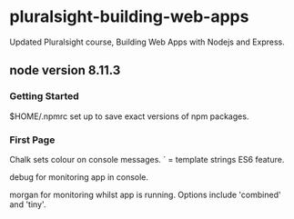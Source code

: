 # pluralsight-building-web-apps
Updated Pluralsight course, Building Web Apps with Nodejs and Express.

## node version 8.11.3

### Getting Started

$HOME/.npmrc set up to save exact versions of npm packages.

### First Page

Chalk sets colour on console messages.
` = template strings ES6 feature.

debug for monitoring app in console.

morgan for monitoring whilst app is running. Options include 'combined' and 'tiny'.